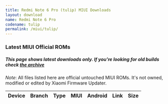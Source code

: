 ```yaml
---
title: Redmi Note 6 Pro (tulip) MIUI Downloads
layout: download
name: Redmi Note 6 Pro
codename: tulip
permalink: /miui/tulip/
---
```

### Latest MIUI Official ROMs
##### This page shows latest downloads only. If you're looking for old builds check [the archive](/archive/miui/tulip/)
*Note*: All files listed here are official untouched MIUI ROMs. It's not owned, modified or edited by Xiaomi Firmware Updater.


<div class="table-responsive-md" id="table-wrapper">
<table id="firmware" class="compact table table-striped table-hover table-sm">
    <thead class="thead-dark">
        <tr>
            <th>Device</th>
            <th>Branch</th>
            <th>Type</th>
            <th>MIUI</th>
            <th>Android</th>
            <th>Link</th>
            <th>Size</th>
        </tr>
    </thead>
    <script>loadMiuiDownloads('tulip')</script>
</table>
</div>


